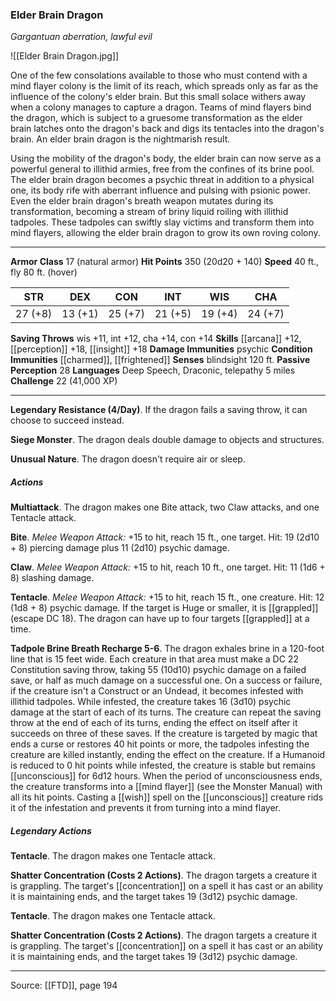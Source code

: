 ### Elder Brain Dragon
_Gargantuan aberration, lawful evil_

![[Elder Brain Dragon.jpg]]

One of the few consolations available to those who must contend with a mind flayer colony is the limit of its reach, which spreads only as far as the influence of the colony's elder brain. But this small solace withers away when a colony manages to capture a dragon. Teams of mind flayers bind the dragon, which is subject to a gruesome transformation as the elder brain latches onto the dragon's back and digs its tentacles into the dragon's brain. An elder brain dragon is the nightmarish result.

Using the mobility of the dragon's body, the elder brain can now serve as a powerful general to illithid armies, free from the confines of its brine pool. The elder brain dragon becomes a psychic threat in addition to a physical one, its body rife with aberrant influence and pulsing with psionic power. Even the elder brain dragon's breath weapon mutates during its transformation, becoming a stream of briny liquid roiling with illithid tadpoles. These tadpoles can swiftly slay victims and transform them into mind flayers, allowing the elder brain dragon to grow its own roving colony.




---

**Armor Class** 17 (natural armor)
**Hit Points** 350 (20d20 + 140)
**Speed** 40 ft., fly 80 ft. (hover)

| STR     | DEX     | CON     | INT     | WIS     | CHA     |
|---------|---------|---------|---------|---------|---------|
| 27 (+8) | 13 (+1) | 25 (+7) | 21 (+5) | 19 (+4) | 24 (+7) |

**Saving Throws** wis +11, int +12, cha +14, con +14
**Skills** [[arcana]] +12, [[perception]] +18, [[insight]] +18
**Damage Immunities** psychic
**Condition Immunities** [[charmed]], [[frightened]]
**Senses** blindsight 120 ft.
**Passive Perception** 28
**Languages** Deep Speech, Draconic, telepathy 5 miles
**Challenge** 22 (41,000 XP)

---

**Legendary Resistance (4/Day)**. If the dragon fails a saving throw, it can choose to succeed instead.

**Siege Monster**. The dragon deals double damage to objects and structures.

**Unusual Nature**. The dragon doesn't require air or sleep.

##### Actions
**Multiattack**. The dragon makes one Bite attack, two Claw attacks, and one Tentacle attack.

**Bite**. _Melee Weapon Attack:_ +15 to hit, reach 15 ft., one target. Hit: 19 (2d10 + 8) piercing damage plus 11 (2d10) psychic damage.

**Claw**. _Melee Weapon Attack:_ +15 to hit, reach 10 ft., one target. Hit: 11 (1d6 + 8) slashing damage.

**Tentacle**. _Melee Weapon Attack:_ +15 to hit, reach 15 ft., one creature. Hit: 12 (1d8 + 8) psychic damage. If the target is Huge or smaller, it is [[grappled]] (escape DC 18). The dragon can have up to four targets [[grappled]] at a time.

**Tadpole Brine Breath Recharge 5-6**. The dragon exhales brine in a 120-foot line that is 15 feet wide. Each creature in that area must make a DC 22 Constitution saving throw, taking 55 (10d10) psychic damage on a failed save, or half as much damage on a successful one. On a success or failure, if the creature isn't a Construct or an Undead, it becomes infested with illithid tadpoles. While infested, the creature takes 16 (3d10) psychic damage at the start of each of its turns. The creature can repeat the saving throw at the end of each of its turns, ending the effect on itself after it succeeds on three of these saves. If the creature is targeted by magic that ends a curse or restores 40 hit points or more, the tadpoles infesting the creature are killed instantly, ending the effect on the creature. If a Humanoid is reduced to 0 hit points while infested, the creature is stable but remains [[unconscious]] for 6d12 hours. When the period of unconsciousness ends, the creature transforms into a [[mind flayer]] (see the Monster Manual) with all its hit points. Casting a [[wish]] spell on the [[unconscious]] creature rids it of the infestation and prevents it from turning into a mind flayer.

##### Legendary Actions
**Tentacle**. The dragon makes one Tentacle attack.

**Shatter Concentration (Costs 2 Actions)**. The dragon targets a creature it is grappling. The target's [[concentration]] on a spell it has cast or an ability it is maintaining ends, and the target takes 19 (3d12) psychic damage.

**Tentacle**. The dragon makes one Tentacle attack.

**Shatter Concentration (Costs 2 Actions)**. The dragon targets a creature it is grappling. The target's [[concentration]] on a spell it has cast or an ability it is maintaining ends, and the target takes 19 (3d12) psychic damage.


---

Source: [[FTD]], page 194
